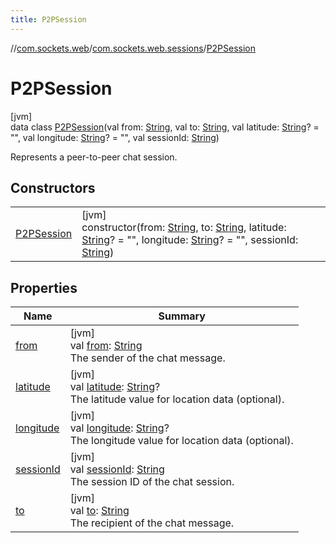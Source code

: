 ```yaml
---
title: P2PSession
---
```

//[com.sockets.web](../../../index.html)/[com.sockets.web.sessions](../index.html)/[P2PSession](index.html)



# P2PSession



[jvm]\
data class [P2PSession](index.html)(val from: [String](https://kotlinlang.org/api/latest/jvm/stdlib/kotlin/-string/index.html), val to: [String](https://kotlinlang.org/api/latest/jvm/stdlib/kotlin/-string/index.html), val latitude: [String](https://kotlinlang.org/api/latest/jvm/stdlib/kotlin/-string/index.html)? = &quot;&quot;, val longitude: [String](https://kotlinlang.org/api/latest/jvm/stdlib/kotlin/-string/index.html)? = &quot;&quot;, val sessionId: [String](https://kotlinlang.org/api/latest/jvm/stdlib/kotlin/-string/index.html))

Represents a peer-to-peer chat session.



## Constructors


| | |
|---|---|
| [P2PSession](-p2-p-session.html) | [jvm]<br>constructor(from: [String](https://kotlinlang.org/api/latest/jvm/stdlib/kotlin/-string/index.html), to: [String](https://kotlinlang.org/api/latest/jvm/stdlib/kotlin/-string/index.html), latitude: [String](https://kotlinlang.org/api/latest/jvm/stdlib/kotlin/-string/index.html)? = &quot;&quot;, longitude: [String](https://kotlinlang.org/api/latest/jvm/stdlib/kotlin/-string/index.html)? = &quot;&quot;, sessionId: [String](https://kotlinlang.org/api/latest/jvm/stdlib/kotlin/-string/index.html)) |


## Properties


| Name | Summary |
|---|---|
| [from](from.html) | [jvm]<br>val [from](from.html): [String](https://kotlinlang.org/api/latest/jvm/stdlib/kotlin/-string/index.html)<br>The sender of the chat message. |
| [latitude](latitude.html) | [jvm]<br>val [latitude](latitude.html): [String](https://kotlinlang.org/api/latest/jvm/stdlib/kotlin/-string/index.html)?<br>The latitude value for location data (optional). |
| [longitude](longitude.html) | [jvm]<br>val [longitude](longitude.html): [String](https://kotlinlang.org/api/latest/jvm/stdlib/kotlin/-string/index.html)?<br>The longitude value for location data (optional). |
| [sessionId](session-id.html) | [jvm]<br>val [sessionId](session-id.html): [String](https://kotlinlang.org/api/latest/jvm/stdlib/kotlin/-string/index.html)<br>The session ID of the chat session. |
| [to](to.html) | [jvm]<br>val [to](to.html): [String](https://kotlinlang.org/api/latest/jvm/stdlib/kotlin/-string/index.html)<br>The recipient of the chat message. |

